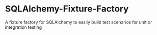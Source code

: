 # SQLAlchemy-Fixture-Factory
A fixture factory for SQLAlchemy to easily build test scenarios for unit or integration testing

